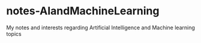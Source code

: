 # notes-AIandMachineLearning
My notes and interests regarding Artificial Intelligence and Machine learning topics
